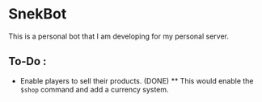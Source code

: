 # SnekBot
This is a personal bot that I am developing for my personal server.

## To-Do :
* Enable players to sell their products. (DONE)
** This would enable the `$shop` command and add a currency system.
